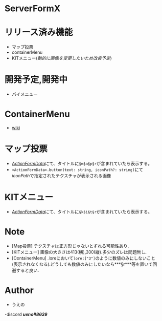 # ServerFormX

# リリース済み機能
* マップ投票
* containerMenu
* KITメニュー(*動的に画像を変更したいため改良予定*)

# 開発予定,開発中
* パイメニュー

# ContainerMenu
* [wiki](https://github.com/ueno-aki/ServerFormX/wiki/ContainerMenu)
# マップ投票
* [*ActionFormData*](https://learn.microsoft.com/ja-jp/minecraft/creator/scriptapi/minecraft/server-ui/actionformdata)にて、タイトルに```§m§a§p§r```が含まれていたら表示する。
* ```<ActionFormData>.button(text: string, iconPath?: string)```にて*iconPath*で指定されたテクスチャが表示される画像

# KITメニュー
* [*ActionFormData*](https://learn.microsoft.com/ja-jp/minecraft/creator/scriptapi/minecraft/server-ui/actionformdata)にて、タイトルに```§k§i§t§r```が含まれていたら表示する。

# Note
* [Map投票] テクスチャは正方形じゃないとずれる可能性あり.
* [KITメニュー] 画像の大きさは413(横),300(縦).多少のズレは問題無し.
* [ContainerMenu] <ItemInfo>.loreにおいて```lore:["3"]```のように数値のみにしないこと(表示されなくなる).どうしても数値のみにしたいなら***§r***等を置いて回避すると良い.

# Author
* うえの

-discord ***ueno#8639***
